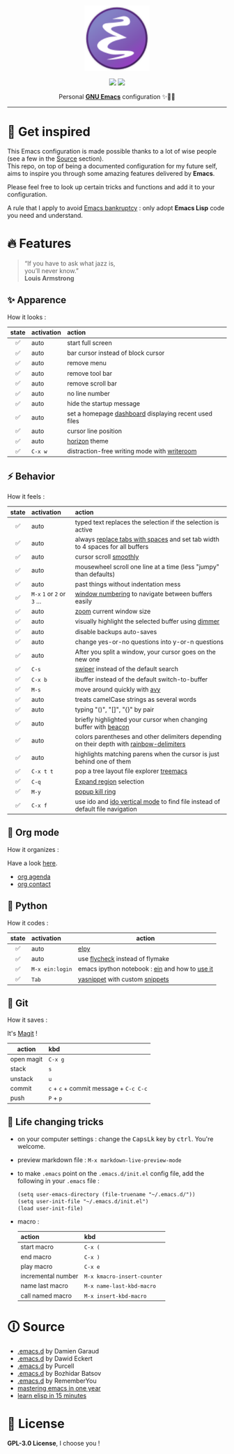 <p align="center"><img src="./misc/emacs_icon.svg" width=150 heigth=150/></p>
<p align="center">
	<a href="https://www.gnu.org/software/emacs/"><img src="https://img.shields.io/badge/GNU%20Emacs-27.0.50-b48ead.svg?style=flat-square"/></a>
	<a href="https://orgmode.org/"><img src="https://img.shields.io/badge/org--mode-9.2.3-489a9f.svg?style=flat-square"/></a>
</p>
<p align="center">Personal <a href="https://www.gnu.org/software/emacs/"><b>GNU Emacs</b></a> configuration ✨🐂💫</p>

---

# 🚀 Get inspired

This Emacs configuration is made possible thanks to a lot of wise people (see a few in the [Source](#source) section).  
This repo, on top of being a documented configuration for my future self, aims to inspire you through some amazing features delivered by **Emacs**.  

Please feel free to look up certain tricks and functions and add it to your configuration.  

A rule that I apply to avoid [Emacs bankruptcy](https://www.emacswiki.org/emacs/DotEmacsBankruptcy) : only adopt **Emacs Lisp** code you need and understand.  

# 🔥 Features

>“If you have to ask what jazz is,  
>you’ll never know.”  
>**Louis Armstrong**

## ✨ Apparence

How it looks :

| state | activation | action                                                                                                      |
|:-----:|:-----------|:------------------------------------------------------------------------------------------------------------|
| ✅    | auto       | start full screen                                                                                           |
| ✅    | auto       | bar cursor instead of block cursor                                                                          |
| ✅    | auto       | remove menu                                                                                                 |
| ✅    | auto       | remove tool bar                                                                                             |
| ✅    | auto       | remove scroll bar                                                                                           |
| ✅    | auto       | no line number                                                                                              |
| ✅    | auto       | hide the startup message                                                                                    |
| ✅    | auto       | set a homepage [dashboard](https://github.com/emacs-dashboard/emacs-dashboard) displaying recent used files |
| ✅    | auto       | cursor line position                                                                                        |
| ✅    | auto       | [horizon](https://github.com/aodhneine/horizon-theme.el) theme                                              |
| ✅    | `C-x w`    | distraction-free writing mode with [writeroom](https://github.com/joostkremers/writeroom-mode)              |

## ⚡ Behavior

How it feels :

| state | activation                  | action                                                                                                                                   |
|:-----:|:----------------------------|:-----------------------------------------------------------------------------------------------------------------------------------------|
| ✅    | auto                        | typed text replaces the selection if the selection is active                                                                             |
| ✅    | auto                        | always [replace tabs with spaces](https://www.youtube.com/watch?v=SsoOG6ZeyUI) and set tab width to 4 spaces for all buffers             |
| ✅    | auto                        | cursor scroll [smoothly](https://github.com/aspiers/smooth-scrolling)                                                                    |
| ✅    | auto                        | mousewheel scroll one line at a time (less "jumpy" than defaults)                                                                        |
| ✅    | auto                        | past things without indentation mess                                                                                                     |
| ✅    | `M-x` `1` or `2` or `3` ... | [window numbering](https://github.com/nschum/window-numbering.el) to navigate between buffers easily                                     |
| ✅    | auto                        | [zoom](https://github.com/gonewest818/dimmer.el) current window size                                                                     |
| ✅    | auto                        | visually highlight the selected buffer using [dimmer](https://github.com/gonewest818/dimmer.el)                                          |
| ✅    | auto                        | disable backups auto-saves                                                                                                               |
| ✅    | auto                        | change yes-or-no questions into y-or-n questions                                                                                         |
| ✅    | auto                        | After you split a window, your cursor goes on the new one                                                                                |
| ✅    | `C-s`                       | [swiper](https://github.com/abo-abo/swiper) instead of the default search                                                                |
| ✅    | `C-x b`                     | ibuffer instead of the default switch-to-buffer                                                                                          |
| ✅    | `M-s`                       | move around quickly with [avy](https://github.com/abo-abo/avy)                                                                           |
| ✅    | auto                        | treats camelCase strings as several words                                                                                                |
| ✅    | auto                        | typing "()", "[]", "{}" by pair                                                                                                          |
| ✅    | auto                        | briefly highlighted your cursor when changing buffer with [beacon](https://github.com/Malabarba/beacon)                                  |
| ✅    | auto                        | colors parentheses and other delimiters depending on their depth with [rainbow-delimiters](https://github.com/Fanael/rainbow-delimiters) |
| ✅    | auto                        | highlights matching parens when the cursor is just behind one of them                                                                    |
| ✅    | `C-x t t`                   | pop a tree layout file explorer [treemacs](https://github.com/Alexander-Miller/treemacs)                                                 |
| ✅    | `C-q`                       | [Expand region](https://github.com/magnars/expand-region.el) selection                                                                   |
| ✅    | `M-y`                       | [popup kill ring](https://github.com/waymondo/popup-kill-ring)                                                                           |
| ✅    | `C-x f`                     | use ido and [ido vertical mode](https://github.com/creichert/ido-vertical-mode.el) to find file instead of default file navigation       |
    
## 📑 Org mode

How it organizes :

Have a look [here](./programming_conf/org.md).

- [org agenda](https://blog.aaronbieber.com/2016/09/24/an-agenda-for-life-with-org-mode.html)
- [org contact](https://www.reddit.com/r/emacs/comments/8toivy/tip_how_to_manage_your_contacts_with_orgcontacts/)
  
## 🐍 Python

How it codes :

| state | activation      | action                                                                                                                                   |
|:-----:|:----------------|------------------------------------------------------------------------------------------------------------------------------------------|
| ✅    | auto            | [elpy](https://github.com/jorgenschaefer/elpy)                                                                                           |
| ✅    | auto            | use [flycheck](https://github.com/flycheck/flycheck) instead of flymake                                                                  |
| ✅    | `M-x ein:login` | emacs ipython notebook : [ein](https://github.com/millejoh/emacs-ipython-notebook) and how to [use it](/programming_conf/python_ein.md)  |
| ✅    | `Tab`           | [yasnippet](https://github.com/joaotavora/yasnippet) with custom [snippets](./snippets/python-mode)                                      |

## 💽 Git

How it saves :

It's [Magit](https://magit.vc/) !

| action     | kbd                                    |
|------------|:---------------------------------------|
| open magit | `C-x g`                                |
| stack      | `s`                                    |
| unstack    | `u`                                    |
| commit     | `c` + `c` + commit message + `C-c C-c` |
| push       | `P` + `p`                              |

## 🙌 Life changing tricks

- on your computer settings : change the <kbd>CapsLk</kbd> key by <kbd>ctrl</kbd>. You're welcome.
- preview markdown file : `M-x markdown-live-preview-mode`
- to make `.emacs` point on the `.emacs.d/init.el` config file, add the following in your `.emacs` file :

  ```lang-el
  (setq user-emacs-directory (file-truename "~/.emacs.d/"))
  (setq user-init-file "~/.emacs.d/init.el")
  (load user-init-file)
  ```
  
- macro :

    | action             | kbd                         |
    |--------------------|:----------------------------|
    | start macro        | `C-x (`                     |
    | end macro          | `C-x )`                     |
    | play macro         | `C-x e`                     |
    | incremental number | `M-x kmacro-insert-counter` |
    | name last macro    | `M-x name-last-kbd-macro`   |
    | call named macro   | `M-x insert-kbd-macro`      |

# 🛈 Source <a name="source"/>

- [.emacs.d](https://github.com/garaud/foggycowinn/tree/master/emacs) by Damien Garaud
- [.emacs.d](https://github.com/daedreth/UncleDavesEmacs) by Dawid Eckert
- [.emacs.d](https://github.com/purcell/emacs.d) by Purcell 
- [.emacs.d](https://github.com/bbatsov/emacs.d) by Bozhidar Batsov 
- [.emacs.d](https://github.com/rememberYou/.emacs.d) by RememberYou  
- [mastering emacs in one year](https://github.com/redguardtoo/mastering-emacs-in-one-year-guide/blob/master/guide-en.org)
- [learn elisp in 15 minutes](https://learnxinyminutes.com/docs/fr-fr/elisp-fr/)

# 📜 License

**GPL-3.0 License**, I choose you ! 
